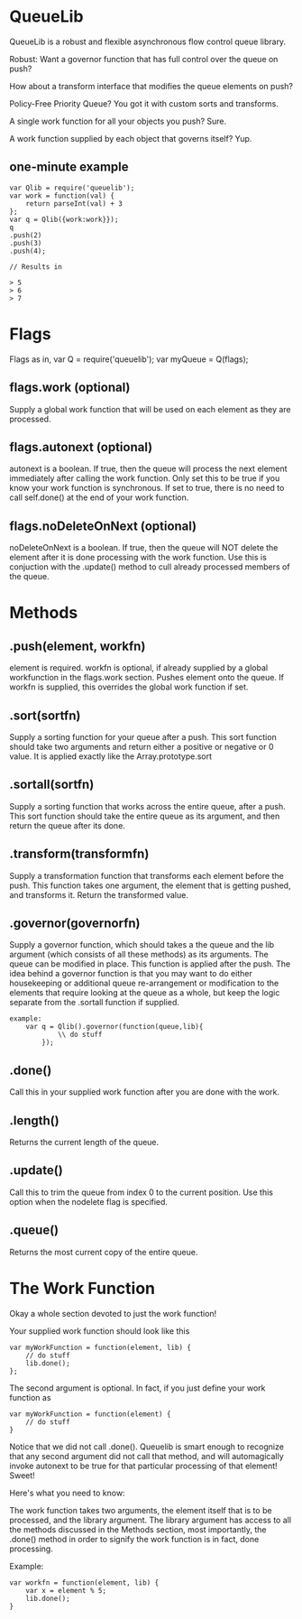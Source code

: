 QueueLib
========

QueueLib is a robust and flexible asynchronous flow control queue library. 

Robust: Want a governor function that has full control over the queue on push?

How about a transform interface that modifies the queue elements on push?

Policy-Free Priority Queue? You got it with custom sorts and transforms.

A single work function for all your objects you push? Sure.

A work function supplied by each object that governs itself? Yup.


one-minute example
------------------

	var Qlib = require('queuelib');
	var work = function(val) {
		return parseInt(val) + 3
	};
	var q = Qlib({work:work}});
	q
	.push(2)
	.push(3)
	.push(4);

	// Results in 
	
	> 5
	> 6
	> 7

Flags
=====

Flags as in, var Q = require('queuelib'); var myQueue = Q(flags);

flags.work (optional)
--------------------
Supply a global work function that will be used on each element as they are processed.

flags.autonext (optional)
------------------------
autonext is a boolean. If true, then the queue will process the next element immediately after calling the work function. Only set this to be true if you know your work function is synchronous. If set to true, there is no need to call self.done() at the end of your work function.

flags.noDeleteOnNext (optional) 
------------------------------
noDeleteOnNext is a boolean. If true, then the queue will NOT delete the element after it is done processing with the work function. Use this is conjuction with the .update() method to cull already processed members of the queue.

Methods
=======

.push(element, workfn) 
----------------------
element is required. workfn is optional, if already supplied by a global workfunction in the flags.work section. Pushes element onto the queue. If workfn is supplied, this overrides the global work function if set. 

.sort(sortfn) 
-------------
Supply a sorting function for your queue after a push. This sort function should take two arguments and return either a positive or negative or 0 value. It is applied exactly like the Array.prototype.sort

.sortall(sortfn) 
----------------
Supply a sorting function that works across the entire queue, after a push. This sort function should take the entire queue as its argument, and then return the queue after its done.

.transform(transformfn) 
-----------------------
Supply a transformation function that transforms each element before the push. This function takes one argument, the element that is getting pushed, and transforms it. Return the transformed value.

.governor(governorfn) 
---------------------
Supply a governor function, which should takes a the queue and the lib argument (which consists of all these methods) as its arguments. The queue can be modified in place. This function is applied after the push. The idea behind a governor function is that you may want to do either housekeeping or additional queue re-arrangement or modification to the elements that require looking at the queue as a whole, but keep the logic separate from the .sortall function if supplied. 

	example:
		var q = Qlib().governor(function(queue,lib){
				\\ do stuff
			});

.done()
-------
Call this in your supplied work function after you are done with the work.

.length()
---------
Returns the current length of the queue.

.update()
---------
Call this to trim the queue from index 0 to the current position. Use this option when the nodelete flag is specified.

.queue() 
--------
Returns the most current copy of the entire queue.

The Work Function
=================

Okay a whole section devoted to just the work function!

Your supplied work function should look like this

	var myWorkFunction = function(element, lib) {
		// do stuff
		lib.done();
	};

The second argument is optional. In fact, if you just define 
your work function as

	var myWorkFunction = function(element) {
		// do stuff
	}

Notice that we did not call .done(). Queuelib is smart enough to recognize that
any second argument did not call that method, and will automagically invoke autonext to be true for that particular processing of that element! Sweet!

Here's what you need to know: 

The work function takes two arguments, the element itself that is to be processed, and the library argument. The library argument has access to all the methods discussed in the Methods section, most importantly, the .done() method in order to signify the work function is in fact, done processing.

Example:

	var workfn = function(element, lib) {
		var x = element % 5;
		lib.done();
	}


